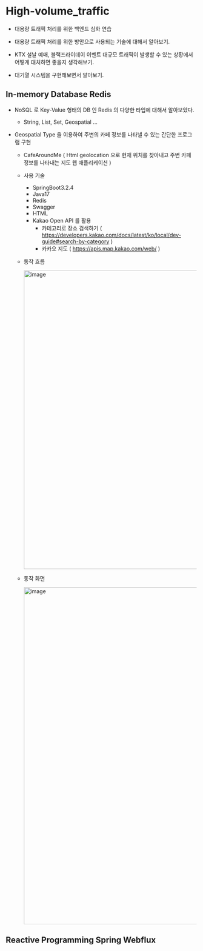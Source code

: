 # High-volume_traffic
- 대용량 트래픽 처리를 위한 백엔드 심화 연습

- 대용량 트래픽 처리를 위한 방안으로 사용되는 기술에 대해서 알아보기.
- KTX 설날 예매, 블랙프라이데이 이벤트 대규모 트래픽이 발생할 수 있는 상황에서 어떻게 대처하면 좋을지 생각해보기.
- 대기열 시스템을 구현해보면서 알아보기.
  
## In-memory Database Redis
- NoSQL 로 Key-Value 형태의 DB 인 Redis 의 다양한 타입에 대해서 알아보았다.
  - String, List, Set, Geospatial ...

- Geospatial Type 을 이용하여 주변의 카페 정보를 나타낼 수 있는 간단한 프로그램 구현
  - CafeAroundMe ( Html geolocation 으로 현재 위치를 찾아내고 주변 카페 정보를 나타내는 지도 웹 애플리케이션 )
  - 사용 기술
    - SpringBoot3.2.4
    - Java17
    - Redis
    - Swagger
    - HTML
    - Kakao Open API 를 활용
      - 카테고리로 장소 검색하기 ( https://developers.kakao.com/docs/latest/ko/local/dev-guide#search-by-category )
      - 카카오 지도 ( https://apis.map.kakao.com/web/ )
  - 동작 흐름
    
    <img width="788" alt="image" src="https://github.com/IMWoo94/High-volume_traffic/assets/75981576/431453a6-cb65-4985-a6ca-ca3288327b0f">

  - 동작 화면
    
    <img width="889" alt="image" src="https://github.com/IMWoo94/High-volume_traffic/assets/75981576/23600a82-31e2-45aa-a5d7-615d07114873">

## Reactive Programming Spring Webflux

